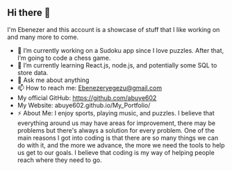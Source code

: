## Hi there 👋

I'm Ebenezer and this account is a showcase of stuff that I like working on and many more to come.

- 🔭 I’m currently working on a Sudoku app since I love puzzles. After that, I’m going to code a chess game.
- 🌱 I’m currently learning React.js, node.js, and potentially some SQL to store data.
- 💬 Ask me about anything
- 📫 How to reach me: Ebenezeryegezu@gmail.com
- My official GitHub: https://github.com/abuye602
- My Website: abuye602.github.io/My_Portfolio/
- ⚡ About Me: I enjoy sports, playing music, and puzzles. I believe that everything around us may have areas for improvement, there may be problems but there's always a solution for every problem. One of the main reasons I got into coding is that there are so many things we can do with it, and the more we advance, the more we need the tools to help us get to our goals. I believe that coding is my way of helping people reach where they need to go.
